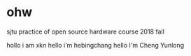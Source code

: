 # ohw
sjtu practice of open source hardware course 2018 fall

hollo i am xkn
hello i'm hebingchang
hello I'm Cheng Yunlong

